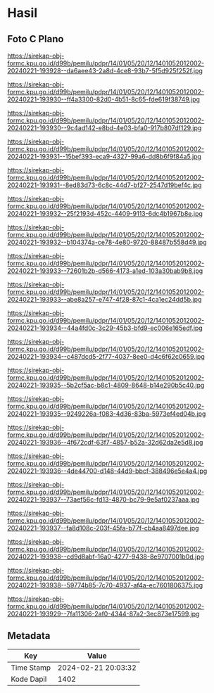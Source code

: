 # Hasil

## Foto C Plano

https://sirekap-obj-formc.kpu.go.id/d99b/pemilu/pdpr/14/01/05/20/12/1401052012002-20240221-193928--da6aee43-2a8d-4ce8-93b7-5f5d925f252f.jpg

https://sirekap-obj-formc.kpu.go.id/d99b/pemilu/pdpr/14/01/05/20/12/1401052012002-20240221-193930--ff4a3300-82d0-4b51-8c65-fde619f38749.jpg

https://sirekap-obj-formc.kpu.go.id/d99b/pemilu/pdpr/14/01/05/20/12/1401052012002-20240221-193930--9c4ad142-e8bd-4e03-bfa0-917b807df129.jpg

https://sirekap-obj-formc.kpu.go.id/d99b/pemilu/pdpr/14/01/05/20/12/1401052012002-20240221-193931--15bef393-eca9-4327-99a6-dd8b6f9f84a5.jpg

https://sirekap-obj-formc.kpu.go.id/d99b/pemilu/pdpr/14/01/05/20/12/1401052012002-20240221-193931--8ed83d73-6c8c-44d7-bf27-2547d19bef4c.jpg

https://sirekap-obj-formc.kpu.go.id/d99b/pemilu/pdpr/14/01/05/20/12/1401052012002-20240221-193932--25f2193d-452c-4409-9113-6dc4b1967b8e.jpg

https://sirekap-obj-formc.kpu.go.id/d99b/pemilu/pdpr/14/01/05/20/12/1401052012002-20240221-193932--b104374a-ce78-4e80-9720-88487b558d49.jpg

https://sirekap-obj-formc.kpu.go.id/d99b/pemilu/pdpr/14/01/05/20/12/1401052012002-20240221-193933--72601b2b-d566-4173-a1ed-103a30bab9b8.jpg

https://sirekap-obj-formc.kpu.go.id/d99b/pemilu/pdpr/14/01/05/20/12/1401052012002-20240221-193933--abe8a257-e747-4f28-87c1-4ca1ec24dd5b.jpg

https://sirekap-obj-formc.kpu.go.id/d99b/pemilu/pdpr/14/01/05/20/12/1401052012002-20240221-193934--44a4fd0c-3c29-45b3-bfd9-ec006e165edf.jpg

https://sirekap-obj-formc.kpu.go.id/d99b/pemilu/pdpr/14/01/05/20/12/1401052012002-20240221-193934--c487dcd5-2f77-4037-8ee0-d4c6f62c0659.jpg

https://sirekap-obj-formc.kpu.go.id/d99b/pemilu/pdpr/14/01/05/20/12/1401052012002-20240221-193935--5b2cf5ac-b8c1-4809-8648-b14e290b5c40.jpg

https://sirekap-obj-formc.kpu.go.id/d99b/pemilu/pdpr/14/01/05/20/12/1401052012002-20240221-193935--9249226a-f083-4d36-83ba-5973ef4ed04b.jpg

https://sirekap-obj-formc.kpu.go.id/d99b/pemilu/pdpr/14/01/05/20/12/1401052012002-20240221-193936--4f672cdf-63f7-4857-b52a-32d62da2e5d8.jpg

https://sirekap-obj-formc.kpu.go.id/d99b/pemilu/pdpr/14/01/05/20/12/1401052012002-20240221-193936--4de44700-d148-44d9-bbcf-388496e5e4a4.jpg

https://sirekap-obj-formc.kpu.go.id/d99b/pemilu/pdpr/14/01/05/20/12/1401052012002-20240221-193937--73aef56c-fd13-4870-bc79-9e5af0237aaa.jpg

https://sirekap-obj-formc.kpu.go.id/d99b/pemilu/pdpr/14/01/05/20/12/1401052012002-20240221-193937--fa8d108c-203f-45fa-b77f-cb4aa8497dee.jpg

https://sirekap-obj-formc.kpu.go.id/d99b/pemilu/pdpr/14/01/05/20/12/1401052012002-20240221-193938--cd9d8abf-16a0-4277-9438-8e9707001b0d.jpg

https://sirekap-obj-formc.kpu.go.id/d99b/pemilu/pdpr/14/01/05/20/12/1401052012002-20240221-193938--59774b85-7c70-4937-af4a-ec7601806375.jpg

https://sirekap-obj-formc.kpu.go.id/d99b/pemilu/pdpr/14/01/05/20/12/1401052012002-20240221-193929--7fa11306-2af0-4344-87a2-3ec873e17599.jpg


## Metadata

| Key        | Value               |
| ---------- | ------------------- |
| Time Stamp | 2024-02-21 20:03:32 |
| Kode Dapil | 1402                |



